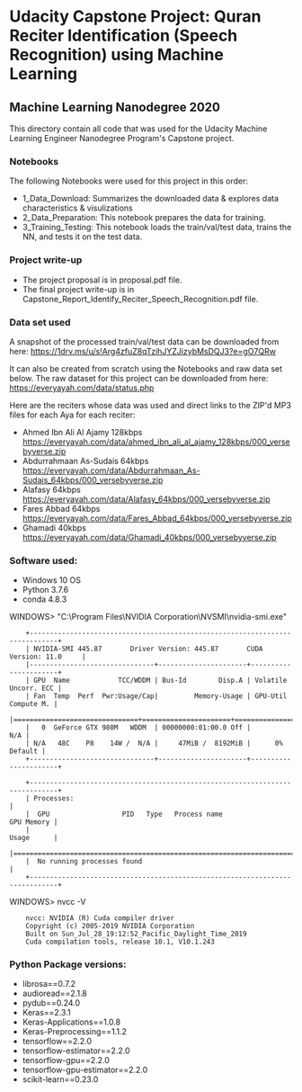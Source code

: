 # Udacity Capstone Project: Quran Reciter Identification (Speech Recognition) using Machine Learning
## Machine Learning Nanodegree 2020
This directory contain all code that was used for the Udacity Machine Learning Engineer Nanodegree Program's Capstone project.

### Notebooks
The following Notebooks were used for this project in this order:
- 1_Data_Download: Summarizes the downloaded data & explores data characteristics & visulizations
- 2_Data_Preparation: This notebook prepares the data for training.
- 3_Training_Testing: This notebook loads the train/val/test data, trains the NN, and tests it on the test data.

### Project write-up
- The project proposal is in proposal.pdf file. 
- The final project write-up is in Capstone_Report_Identify_Reciter_Speech_Recognition.pdf file.

### Data set used
A snapshot of the processed train/val/test data can be downloaded from here:
https://1drv.ms/u/s!Arg4zfuZ8qTzihJYZJizybMsDQJ3?e=gO7QRw

It can also be created from scratch using the Notebooks and raw data set below.
The raw dataset for this project can be downloaded from here: https://everyayah.com/data/status.php

Here are the reciters whose data was used and direct links to the ZIP'd MP3 files for each Aya for each reciter:
- Ahmed Ibn Ali Al Ajamy 128kbps https://everyayah.com/data/ahmed_ibn_ali_al_ajamy_128kbps/000_versebyverse.zip
- Abdurrahmaan As-Sudais 64kbps https://everyayah.com/data/Abdurrahmaan_As-Sudais_64kbps/000_versebyverse.zip
- Alafasy 64kbps https://everyayah.com/data/Alafasy_64kbps/000_versebyverse.zip
- Fares Abbad 64kbps https://everyayah.com/data/Fares_Abbad_64kbps/000_versebyverse.zip
- Ghamadi 40kbps https://everyayah.com/data/Ghamadi_40kbps/000_versebyverse.zip

### Software used:
- Windows 10 OS 
- Python 3.7.6
- conda 4.8.3

WINDOWS> "C:\Program Files\NVIDIA Corporation\NVSMI\nvidia-smi.exe"

        +-----------------------------------------------------------------------------+
        | NVIDIA-SMI 445.87       Driver Version: 445.87       CUDA Version: 11.0     |
        |-------------------------------+----------------------+----------------------+
        | GPU  Name            TCC/WDDM | Bus-Id        Disp.A | Volatile Uncorr. ECC |
        | Fan  Temp  Perf  Pwr:Usage/Cap|         Memory-Usage | GPU-Util  Compute M. |
        |===============================+======================+======================|
        |   0  GeForce GTX 980M   WDDM  | 00000000:01:00.0 Off |                  N/A |
        | N/A   48C    P8    14W /  N/A |     47MiB /  8192MiB |      0%      Default |
        +-------------------------------+----------------------+----------------------+

        +-----------------------------------------------------------------------------+
        | Processes:                                                                  |
        |  GPU                  PID   Type   Process name                  GPU Memory |
        |                                                                  Usage      |
        |=============================================================================|
        |  No running processes found                                                 |
        +-----------------------------------------------------------------------------+

WINDOWS> nvcc -V

        nvcc: NVIDIA (R) Cuda compiler driver
        Copyright (c) 2005-2019 NVIDIA Corporation
        Built on Sun_Jul_28_19:12:52_Pacific_Daylight_Time_2019
        Cuda compilation tools, release 10.1, V10.1.243

### Python Package versions:
- librosa==0.7.2
- audioread==2.1.8
- pydub==0.24.0
- Keras==2.3.1
- Keras-Applications==1.0.8
- Keras-Preprocessing==1.1.2
- tensorflow==2.2.0
- tensorflow-estimator==2.2.0
- tensorflow-gpu==2.2.0
- tensorflow-gpu-estimator==2.2.0
- scikit-learn==0.23.0
